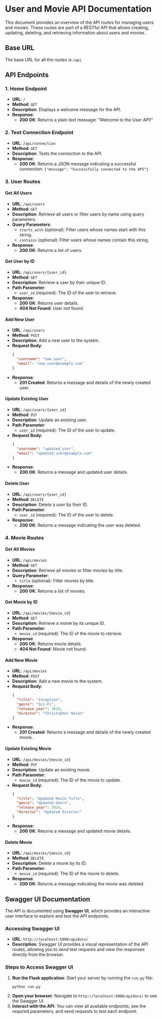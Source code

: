 # User and Movie API Documentation

This document provides an overview of the API routes for managing users and movies. These routes are part of a RESTful API that allows creating, updating, deleting, and retrieving information about users and movies.

## Base URL
The base URL for all the routes is `/api`.

## API Endpoints

### 1. Home Endpoint
- **URL**: `/`
- **Method**: `GET`
- **Description**: Displays a welcome message for the API.
- **Response**:
  - **200 OK**: Returns a plain text message: "Welcome to the User API!"

### 2. Test Connection Endpoint
- **URL**: `/api/connection`
- **Method**: `GET`
- **Description**: Tests the connection to the API.
- **Response**:
  - **200 OK**: Returns a JSON message indicating a successful connection: `{"message": "Successfully connected to the API"}`

### 3. User Routes

#### Get All Users
- **URL**: `/api/users`
- **Method**: `GET`
- **Description**: Retrieve all users or filter users by name using query parameters.
- **Query Parameters**:
  - `starts_with` (optional): Filter users whose names start with this string.
  - `contains` (optional): Filter users whose names contain this string.
- **Response**:
  - **200 OK**: Returns a list of users.

#### Get User by ID
- **URL**: `/api/users/{user_id}`
- **Method**: `GET`
- **Description**: Retrieve a user by their unique ID.
- **Path Parameter**:
  - `user_id` (required): The ID of the user to retrieve.
- **Response**:
  - **200 OK**: Returns user details.
  - **404 Not Found**: User not found.

#### Add New User
- **URL**: `/api/users`
- **Method**: `POST`
- **Description**: Add a new user to the system.
- **Request Body**:
  ```json
  {
    "username": "new_user",
    "email": "new_user@example.com"
  }
  ```
- **Response**:
  - **201 Created**: Returns a message and details of the newly created user.

#### Update Existing User
- **URL**: `/api/users/{user_id}`
- **Method**: `PUT`
- **Description**: Update an existing user.
- **Path Parameter**:
  - `user_id` (required): The ID of the user to update.
- **Request Body**:
  ```json
  {
    "username": "updated_user",
    "email": "updated_user@example.com"
  }
  ```
- **Response**:
  - **200 OK**: Returns a message and updated user details.

#### Delete User
- **URL**: `/api/users/{user_id}`
- **Method**: `DELETE`
- **Description**: Delete a user by their ID.
- **Path Parameter**:
  - `user_id` (required): The ID of the user to delete.
- **Response**:
  - **200 OK**: Returns a message indicating the user was deleted.

### 4. Movie Routes

#### Get All Movies
- **URL**: `/api/movies`
- **Method**: `GET`
- **Description**: Retrieve all movies or filter movies by title.
- **Query Parameter**:
  - `title` (optional): Filter movies by title.
- **Response**:
  - **200 OK**: Returns a list of movies.

#### Get Movie by ID
- **URL**: `/api/movies/{movie_id}`
- **Method**: `GET`
- **Description**: Retrieve a movie by its unique ID.
- **Path Parameter**:
  - `movie_id` (required): The ID of the movie to retrieve.
- **Response**:
  - **200 OK**: Returns movie details.
  - **404 Not Found**: Movie not found.

#### Add New Movie
- **URL**: `/api/movies`
- **Method**: `POST`
- **Description**: Add a new movie to the system.
- **Request Body**:
  ```json
  {
    "title": "Inception",
    "genre": "Sci-Fi",
    "release_year": 2010,
    "director": "Christopher Nolan"
  }
  ```
- **Response**:
  - **201 Created**: Returns a message and details of the newly created movie.

#### Update Existing Movie
- **URL**: `/api/movies/{movie_id}`
- **Method**: `PUT`
- **Description**: Update an existing movie.
- **Path Parameter**:
  - `movie_id` (required): The ID of the movie to update.
- **Request Body**:
  ```json
  {
    "title": "Updated Movie Title",
    "genre": "Updated Genre",
    "release_year": 2024,
    "director": "Updated Director"
  }
  ```
- **Response**:
  - **200 OK**: Returns a message and updated movie details.

#### Delete Movie
- **URL**: `/api/movies/{movie_id}`
- **Method**: `DELETE`
- **Description**: Delete a movie by its ID.
- **Path Parameter**:
  - `movie_id` (required): The ID of the movie to delete.
- **Response**:
  - **200 OK**: Returns a message indicating the movie was deleted.

## Swagger UI Documentation

The API is documented using **Swagger UI**, which provides an interactive user interface to explore and test the API endpoints.

### Accessing Swagger UI
- **URL**: `http://localhost:5000/apidocs/`
- **Description**: Swagger UI provides a visual representation of the API routes, allowing you to send test requests and view the responses directly from the browser.

### Steps to Access Swagger UI
1. **Run the Flask application**: Start your server by running the `run.py` file:
   ```sh
   python run.py
   ```
2. **Open your browser**: Navigate to `http://localhost:5000/apidocs/` to see the Swagger UI.
3. **Interact with the API**: You can view all available endpoints, see the required parameters, and send requests to test each endpoint.


